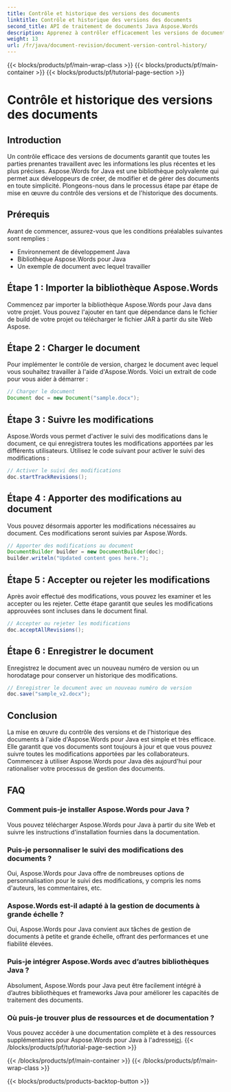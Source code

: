 ```yaml
---
title: Contrôle et historique des versions des documents
linktitle: Contrôle et historique des versions des documents
second_title: API de traitement de documents Java Aspose.Words
description: Apprenez à contrôler efficacement les versions de documents à l'aide d'Aspose.Words pour Java. Gérez les modifications, collaborez en toute transparence et suivez les révisions sans effort.
weight: 13
url: /fr/java/document-revision/document-version-control-history/
---
```


{{< blocks/products/pf/main-wrap-class >}}
{{< blocks/products/pf/main-container >}}
{{< blocks/products/pf/tutorial-page-section >}}

# Contrôle et historique des versions des documents


## Introduction

Un contrôle efficace des versions de documents garantit que toutes les parties prenantes travaillent avec les informations les plus récentes et les plus précises. Aspose.Words for Java est une bibliothèque polyvalente qui permet aux développeurs de créer, de modifier et de gérer des documents en toute simplicité. Plongeons-nous dans le processus étape par étape de mise en œuvre du contrôle des versions et de l'historique des documents.

## Prérequis

Avant de commencer, assurez-vous que les conditions préalables suivantes sont remplies :

- Environnement de développement Java
- Bibliothèque Aspose.Words pour Java
- Un exemple de document avec lequel travailler

## Étape 1 : Importer la bibliothèque Aspose.Words

Commencez par importer la bibliothèque Aspose.Words pour Java dans votre projet. Vous pouvez l'ajouter en tant que dépendance dans le fichier de build de votre projet ou télécharger le fichier JAR à partir du site Web Aspose.

## Étape 2 : Charger le document

Pour implémenter le contrôle de version, chargez le document avec lequel vous souhaitez travailler à l'aide d'Aspose.Words. Voici un extrait de code pour vous aider à démarrer :

```java
// Charger le document
Document doc = new Document("sample.docx");
```

## Étape 3 : Suivre les modifications

Aspose.Words vous permet d'activer le suivi des modifications dans le document, ce qui enregistrera toutes les modifications apportées par les différents utilisateurs. Utilisez le code suivant pour activer le suivi des modifications :

```java
// Activer le suivi des modifications
doc.startTrackRevisions();
```

## Étape 4 : Apporter des modifications au document

Vous pouvez désormais apporter les modifications nécessaires au document. Ces modifications seront suivies par Aspose.Words.

```java
// Apporter des modifications au document
DocumentBuilder builder = new DocumentBuilder(doc);
builder.writeln("Updated content goes here.");
```

## Étape 5 : Accepter ou rejeter les modifications

Après avoir effectué des modifications, vous pouvez les examiner et les accepter ou les rejeter. Cette étape garantit que seules les modifications approuvées sont incluses dans le document final.

```java
// Accepter ou rejeter les modifications
doc.acceptAllRevisions();
```

## Étape 6 : Enregistrer le document

Enregistrez le document avec un nouveau numéro de version ou un horodatage pour conserver un historique des modifications.

```java
// Enregistrer le document avec un nouveau numéro de version
doc.save("sample_v2.docx");
```

## Conclusion

La mise en œuvre du contrôle des versions et de l'historique des documents à l'aide d'Aspose.Words pour Java est simple et très efficace. Elle garantit que vos documents sont toujours à jour et que vous pouvez suivre toutes les modifications apportées par les collaborateurs. Commencez à utiliser Aspose.Words pour Java dès aujourd'hui pour rationaliser votre processus de gestion des documents.

## FAQ

### Comment puis-je installer Aspose.Words pour Java ?

Vous pouvez télécharger Aspose.Words pour Java à partir du site Web et suivre les instructions d'installation fournies dans la documentation.

### Puis-je personnaliser le suivi des modifications des documents ?

Oui, Aspose.Words pour Java offre de nombreuses options de personnalisation pour le suivi des modifications, y compris les noms d'auteurs, les commentaires, etc.

### Aspose.Words est-il adapté à la gestion de documents à grande échelle ?

Oui, Aspose.Words pour Java convient aux tâches de gestion de documents à petite et grande échelle, offrant des performances et une fiabilité élevées.

### Puis-je intégrer Aspose.Words avec d’autres bibliothèques Java ?

Absolument, Aspose.Words pour Java peut être facilement intégré à d’autres bibliothèques et frameworks Java pour améliorer les capacités de traitement des documents.

### Où puis-je trouver plus de ressources et de documentation ?

 Vous pouvez accéder à une documentation complète et à des ressources supplémentaires pour Aspose.Words pour Java à l'adresse[ici](https://reference.aspose.com/words/java/).
{{< /blocks/products/pf/tutorial-page-section >}}

{{< /blocks/products/pf/main-container >}}
{{< /blocks/products/pf/main-wrap-class >}}

{{< blocks/products/products-backtop-button >}}
